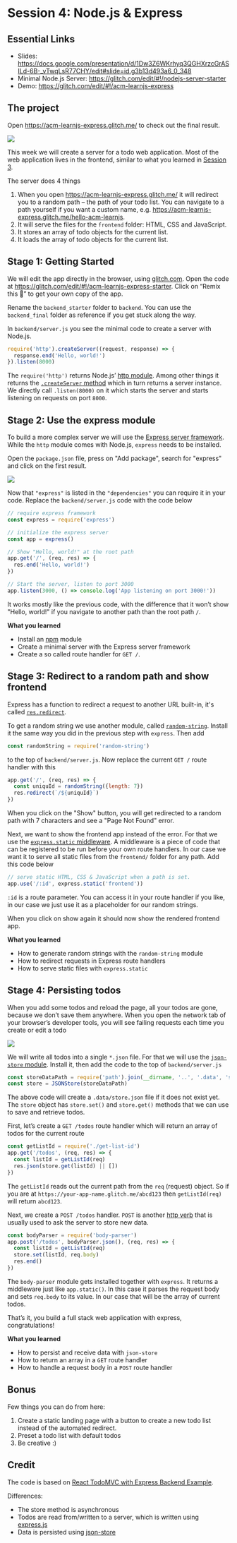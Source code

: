 # Session 4: Node.js & Express

## Essential Links

- Slides: https://docs.google.com/presentation/d/1Dw3Z6WKrhyq3QGHXrzcGrASILd-6B-_vTwqLsR77CHY/edit#slide=id.g3b13d493a6_0_348
- Minimal Node.js Server: https://glitch.com/edit/#!/nodejs-server-starter
- Demo: https://glitch.com/edit/#!/acm-learnjs-express

## The project

Open https://acm-learnjs-express.glitch.me/ to check out the final result.

![](assets/project.png)

This week we will create a server for a todo web application. Most of the web
application lives in the frontend, similar to what you learned in [Session 3](https://github.com/acm-learnjs-sp18/session-3).

The server does 4 things

1. When you open https://acm-learnjs-express.glitch.me/ it will redirect you to
   a random path – the path of your todo list. You can navigate to a path yourself
   if you want a custom name, e.g. https://acm-learnjs-express.glitch.me/hello-acm-learnjs.
2. It will serve the files for the `frontend` folder: HTML, CSS and JavaScript.
3. It stores an array of todo objects for the current list.
4. It loads the array of todo objects for the current list.


## Stage 1: Getting Started

We will edit the app directly in the browser, using [glitch.com](https://glitch.com/).
Open the code at https://glitch.com/edit/#!/acm-learnjs-express-starter. Click on “Remix this 🎤”
to get your own copy of the app.

Rename the `backend_starter` folder to `backend`. You can use the `backend_final` folder
as reference if you get stuck along the way.

In `backend/server.js` you see the minimal code to create a server with Node.js.

```js
require('http').createServer((request, response) => {
  response.end('Hello, world!')
}).listen(8000)
```

The `require('http')` returns Node.js’ [http module](https://nodejs.org/api/http.html).
Among other things it returns the [`.createServer` method](https://nodejs.org/api/http.html#http_http_createserver_options_requestlistener)
which in turn returns a server instance. We directly call `.listen(8000)` on it
which starts the server and starts listening on requests on port `8000`.

## Stage 2: Use the express module

To build a more complex server we will use the [Express server framework](http://expressjs.com/).
While the `http` module comes with Node.js, `express` needs to be installed.

Open the `package.json` file, press on "Add package", search for "express" and click on the first result.

![](assets/install-express.png)

Now that `"express"` is listed in the `"dependencies"` you can require it in
your code. Replace the `backend/server.js` code with the code below

```js
// require express framework
const express = require('express')

// initialize the express server
const app = express()

// Show "Hello, world!" at the root path
app.get('/', (req, res) => {
  res.end('Hello, world!')
})

// Start the server, listen to port 3000
app.listen(3000, () => console.log('App listening on port 3000!'))
```

It works mostly like the previous code, with the difference that it won’t show
"Hello, world!" if you navigate to another path than the root path `/`.

**What you learned**

- Install an [npm](https://www.npmjs.com/) module
- Create a minimal server with the Express server framework
- Create a so called route handler for `GET /`.

## Stage 3: Redirect to a random path and show frontend

Express has a function to redirect a request to another URL built-in, it's called
[`res.redirect`](https://expressjs.com/en/api.html#res.redirect).

To get a random string we use another module, called [`random-string`](https://www.npmjs.com/package/random-string).
Install it the same way you did in the previous step with `express`. Then add

```js
const randomString = require('random-string')
```

to the top of `backend/server.js`. Now replace the current `GET /` route handler
with this

```js
app.get('/', (req, res) => {
  const uniquId = randomString({length: 7})
  res.redirect(`/${uniquId}`)
})
```

When you click on the "Show" button, you will get redirected to a random path with
7 characters and see a "Page Not Found" error.

Next, we want to show the frontend app instead of the error. For that we use the
[`express.static` middleware](https://expressjs.com/en/starter/static-files.html).
A middleware is a piece of code that can be registered to be run before your own
route handlers. In our case we want it to serve all static files from the `frontend/`
folder for any path. Add this code below

```js
// serve static HTML, CSS & JavaScript when a path is set.
app.use('/:id', express.static('frontend'))
```

`:id` is a route parameter. You can access it in your route handler if you like,
in our case we just use it as a placeholder for our random strings.

When you click on show again it should now show the rendered frontend app.

**What you learned**

- How to generate random strings with the `random-string` module
- How to redirect requests in Express route handlers
- How to serve static files with `express.static`

## Stage 4: Persisting todos

When you add some todos and reload the page, all your todos are gone, because
we don’t save them anywhere. When you open the network tab of your browser’s
developer tools, you will see failing requests each time you create or edit
a todo

![](assets/fetch-error.png)

We will write all todos into a single `*.json` file. For that we will use the
[`json-store` module](https://www.npmjs.com/package/json-store). Install it,
then add the code to the top of `backend/server.js`

```js
const storeDataPath = require('path').join(__dirname, '..', '.data', 'store.json')
const store = JSONStore(storeDataPath)
```

The above code will create a `.data/store.json` file if it does not exist yet.
The `store` object has `store.set()` and `store.get()` methods that we can use
to save and retrieve todos.

First, let’s create a `GET /todos` route handler which will return an array of
todos for the current route

```js
const getListId = require('./get-list-id')
app.get('/todos', (req, res) => {
  const listId = getListId(req)
  res.json(store.get(listId) || [])
})
```

The `getListId` reads out the current path from the `req` (request) object. So
if you are at `https://your-app-name.glitch.me/abcd123` then `getListId(req)`
will return `abcd123`.

Next, we create a `POST /todos` handler. `POST` is another [http verb](https://developer.mozilla.org/en-US/docs/Web/HTTP/Methods) that is usually
used to ask the server to store new data.

```js
const bodyParser = require('body-parser')
app.post('/todos', bodyParser.json(), (req, res) => {
  const listId = getListId(req)
  store.set(listId, req.body)
  res.end()
})
```

The `body-parser` module gets installed together with `express`. It returns a
middleware just like `app.static()`. In this case it parses the request body
and sets `req.body` to its value. In our case that will be the array of current
todos.

That’s it, you build a full stack web application with express, congratulations!

**What you learned**

- How to persist and receive data with `json-store`
- How to return an array in a `GET` route handler
- How to handle a request body in a `POST` route handler

## Bonus

Few things you can do from here:

1. Create a static landing page with a button to create a new todo list
   instead of the automated redirect.
2. Preset a todo list with default todos
3. Be creative :)

## Credit

The code is based on [React TodoMVC with Express Backend Example](https://github.com/tastejs/todomvc/tree/gh-pages/examples/react).

Differences:

- The store method is asynchronous
- Todos are read from/written to a server, which is written using [express.js](http://expressjs.com/)
- Data is persisted using [json-store](https://github.com/juliangruber/json-store)
